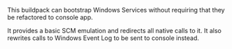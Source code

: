 This buildpack can bootstrap Windows Services without requiring that they be refactored to console app. 

It provides a basic SCM emulation and redirects all native calls to it. It also rewrites calls to Windows Event Log to be sent to console instead.